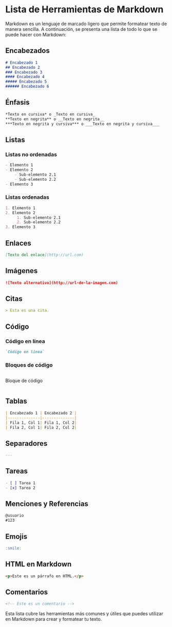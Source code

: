 # Lista de Herramientas de Markdown

Markdown es un lenguaje de marcado ligero que permite formatear texto de manera sencilla. A continuación, se presenta una lista de todo lo que se puede hacer con Markdown:

## Encabezados
```markdown
# Encabezado 1
## Encabezado 2
### Encabezado 3
#### Encabezado 4
##### Encabezado 5
###### Encabezado 6
```

## Énfasis
```markdown
*Texto en cursiva* o _Texto en cursiva_
**Texto en negrita** o __Texto en negrita__
***Texto en negrita y cursiva*** o ___Texto en negrita y cursiva___
```

## Listas
### Listas no ordenadas
```markdown
- Elemento 1
- Elemento 2
    - Sub-elemento 2.1
    - Sub-elemento 2.2
- Elemento 3
```

### Listas ordenadas
```markdown
1. Elemento 1
2. Elemento 2
     1. Sub-elemento 2.1
     2. Sub-elemento 2.2
3. Elemento 3
```

## Enlaces
```markdown
[Texto del enlace](http://url.com)
```

## Imágenes
```markdown
![Texto alternativo](http://url-de-la-imagen.com)
```

## Citas
```markdown
> Esta es una cita.
```

## Código
### Código en línea
```markdown
`Código en línea`
```

### Bloques de código
```markdown
```
Bloque de código
```
```

## Tablas
```markdown
| Encabezado 1 | Encabezado 2 |
|--------------|--------------|
| Fila 1, Col 1| Fila 1, Col 2|
| Fila 2, Col 1| Fila 2, Col 2|
```

## Separadores
```markdown
---
```

## Tareas
```markdown
- [ ] Tarea 1
- [x] Tarea 2
```

## Menciones y Referencias
```markdown
@usuario
#123
```

## Emojis
```markdown
:smile:
```

## HTML en Markdown
```markdown
<p>Este es un párrafo en HTML.</p>
```

## Comentarios
```markdown
<!-- Este es un comentario -->
```

Esta lista cubre las herramientas más comunes y útiles que puedes utilizar en Markdown para crear y formatear tu texto.